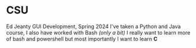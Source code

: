 # CSU
Ed Jeanty
GUI Development, Spring 2024
I've taken a Python and Java course, I also have worked with Bash *(only a bit)*
I really want to learn more of bash and powershell but most importantly I want to learn **C**
